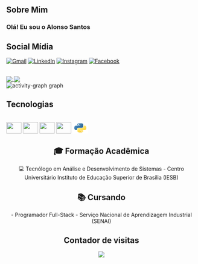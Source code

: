 ## Sobre Mim

### Olá! Eu sou o Alonso Santos

## Social Mídia

[![Gmail](https://img.shields.io/badge/Gmail-D14836?style=for-the-badge&logo=gmail&logoColor=white)](mailto:alonsosatos4@gmail.com)
[![LinkedIn](https://img.shields.io/badge/LinkedIn-0077B5?style=for-the-badge&logo=linkedin&logoColor=white)](https://www.linkedin.com/in/alonso-dos-santos-silva-4aa428214/)
[![Instagram](https://img.shields.io/badge/Instagram-E4405F?style=for-the-badge&logo=instagram&logoColor=white)](https://www.instagram.com/allonso_santos/)
[![Facebook](https://img.shields.io/badge/Facebook-1877F2?style=for-the-badge&logo=facebook&logoColor=white)](https://www.facebook.com/alonso.santos.79)

##

<a href="https://github.com/Alonso-Santos/github-readme-stats">
  <img height="150" align="center" src="https://github-readme-stats.vercel.app/api?username=Alonso-santos&show_icons=true&theme=radical" />
</a>
<a href="https://github.com/Alonso-Santos/convoychat">
  <img height="150" align="center" src="https://github-readme-stats.vercel.app/api/top-langs/?username=Alonso-Santos&layout=compact&langs_count=8&card_width=320&theme=radical" />
</a>

<br>

<img src="https://github-readme-activity-graph.vercel.app/graph?username=Alonso-Santos&radius=16&theme=merko&area=true&order=5" height="300" alt="activity-graph graph" />

## Tecnologias

<div style="display: inline_block"><br/>
    <img height="30" width="40" src="https://cdn.jsdelivr.net/gh/devicons/devicon@latest/icons/html5/html5-original.svg" />
    <img height="30" width="40" src="https://cdn.jsdelivr.net/gh/devicons/devicon@latest/icons/css3/css3-original.svg" />
    <img height="30" width="40" src="https://cdn.jsdelivr.net/gh/devicons/devicon@latest/icons/javascript/javascript-plain.svg" />
    <img height="30" width="40" src="https://cdn.jsdelivr.net/gh/devicons/devicon@latest/icons/typescript/typescript-original.svg" />
    <img height="30" width="40" src="https://raw.githubusercontent.com/devicons/devicon/master/icons/python/python-original.svg">
</div>

<div align="center">
  <h2>🎓 Formação Acadêmica</h2>
  💻  Tecnólogo em Análise e Desenvolvimento de Sistemas - Centro Universitário Instituto de Educação Superior de Brasília (IESB) <br>
</div>

<div align="center">
  <h2>📚 Cursando</h2>
  - Programador Full-Stack - Serviço Nacional de Aprendizagem Industrial (SENAI)
</div>

<div align="center">
  <h2>Contador de visitas</h2>
  <img src="https://profile-counter.glitch.me/Alonso-Santos/count.svg?"  />
</div>

